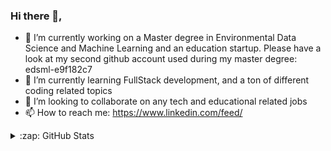 ### Hi there 👋,
- 🔭 I’m currently working on a Master degree in Environmental Data Science and Machine Learning and an education startup.
Please have a look at my second github account used during my master degree: edsml-e9f182c7
- 🌱 I’m currently learning FullStack development, and a ton of different coding related topics
- 👯 I’m looking to collaborate on any tech and educational related jobs
- 📫 How to reach me: https://www.linkedin.com/feed/



<details>
  <summary>:zap: GitHub Stats</summary>

<!--   <img align="left" alt="mewband12's GitHub Stats" src="https://github-readme-stats-mewband12.vercel.app/api?username=mewband12&show_icons=true&hide_border=true" /> -->
  ![GitHub Stats](https://github-readme-stats.vercel.app/api?username=mewband12&theme=radical)
</details>

<!--
**mewband12/mewband12** is a ✨ _special_ ✨ repository because its `README.md` (this file) appears on your GitHub profile.

Here are some ideas to get you started:

- 🔭 I’m currently working on ...
- 🌱 I’m currently learning ...
- 👯 I’m looking to collaborate on ...
- 🤔 I’m looking for help with ...
- 💬 Ask me about ...
- 📫 How to reach me: ...
- 😄 Pronouns: ...
- ⚡ Fun fact: ...
-->
